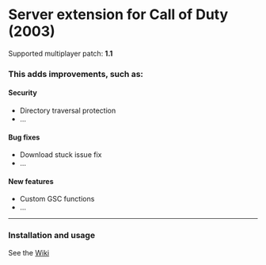 # Server extension for Call of Duty (2003)
Supported multiplayer patch: **1.1**
### This adds improvements, such as:
#### Security
- Directory traversal protection
- ...
#### Bug fixes
- Download stuck issue fix
- ...
#### New features
- Custom GSC functions
- ...
___
### Installation and usage

See the [Wiki](https://github.com/raphael12333/codextended-server/wiki)
